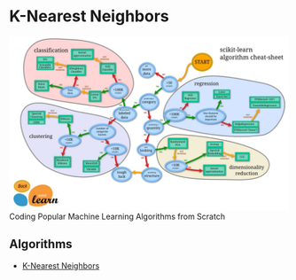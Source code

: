 # K-Nearest Neighbors
![SciKit-Learn ML Roadmap](/ml_map.jpg)
Coding Popular Machine Learning Algorithms from Scratch

## Algorithms
* [K-Nearest Neighbors](https://github.com/Jadams29/ML_From_Scratch/tree/master/K-Nearest_Neighbors)

